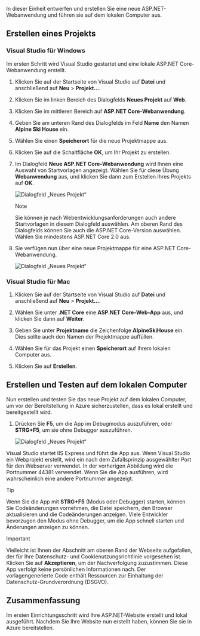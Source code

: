 In dieser Einheit entwerfen und erstellen Sie eine neue ASP.NET-Webanwendung und führen sie auf dem lokalen Computer aus.

## <a name="create-a-project"></a>Erstellen eines Projekts

### <a name="visual-studio-for-windows"></a>Visual Studio für Windows

Im ersten Schritt wird Visual Studio gestartet und eine lokale ASP.NET Core-Webanwendung erstellt.

1. Klicken Sie auf der Startseite von Visual Studio auf **Datei** und anschließend auf **Neu** > **Projekt...**.

1. Klicken Sie im linken Bereich des Dialogfelds **Neues Projekt** auf **Web**.

1. Klicken Sie im mittleren Bereich auf **ASP.NET Core-Webanwendung**.

1. Geben Sie am unteren Rand des Dialogfelds im Feld **Name** den Namen **Alpine Ski House** ein.

1. Wählen Sie einen **Speicherort** für die neue Projektmappe aus.

1. Klicken Sie auf die Schaltfläche **OK**, um Ihr Projekt zu erstellen.

1. Im Dialogfeld **Neue ASP.NET Core-Webanwendung** wird Ihnen eine Auswahl von Startvorlagen angezeigt. Wählen Sie für diese Übung **Webanwendung** aus, und klicken Sie dann zum Erstellen Ihres Projekts auf **OK**.

    ![Dialogfeld „Neues Projekt“](../media-draft/3-aspnet-templates.png)

    > [!NOTE]
    > Sie können je nach Webentwicklungsanforderungen auch andere Startvorlagen in diesem Dialogfeld auswählen. Am oberen Rand des Dialogfelds können Sie auch die ASP.NET Core-Version auswählen. Wählen Sie mindestens ASP.NET Core 2.0 aus.

1. Sie verfügen nun über eine neue Projektmappe für eine ASP.NET Core-Webanwendung.

    ![Dialogfeld „Neues Projekt“](../media-draft/3-new-solution.png)

### <a name="visual-studio-mac"></a>Visual Studio für Mac

1. Klicken Sie auf der Startseite von Visual Studio auf **Datei** und anschließend auf **Neu** > **Projekt...**.

1. Wählen Sie unter **.NET Core** eine **ASP.NET Core-Web-App** aus, und klicken Sie dann auf **Weiter**.

1. Geben Sie unter **Projektname** die Zeichenfolge **AlpineSkiHouse** ein. Dies sollte auch den Namen der Projektmappe auffüllen.

1. Wählen Sie für das Projekt einen **Speicherort** auf Ihrem lokalen Computer aus.

1. Klicken Sie auf **Erstellen**.

## <a name="build-and-test-on-your-local-machine"></a>Erstellen und Testen auf dem lokalen Computer

Nun erstellen und testen Sie das neue Projekt auf dem lokalen Computer, um vor der Bereitstellung in Azure sicherzustellen, dass es lokal erstellt und bereitgestellt wird.

1. Drücken Sie **F5**, um die App im Debugmodus auszuführen, oder **STRG+F5**, um sie ohne Debugger auszuführen.

    ![Dialogfeld „Neues Projekt“](../media-draft/3-webapp-launch.png)

Visual Studio startet IIS Express und führt die App aus. Wenn Visual Studio ein Webprojekt erstellt, wird ein nach dem Zufallsprinzip ausgewählter Port für den Webserver verwendet. In der vorherigen Abbildung wird die Portnummer 44381 verwendet. Wenn Sie die App ausführen, wird wahrscheinlich eine andere Portnummer angezeigt.

> [!TIP]
> Wenn Sie die App mit **STRG+F5** (Modus oder Debugger) starten, können Sie Codeänderungen vornehmen, die Datei speichern, den Browser aktualisieren und die Codeänderungen anzeigen. Viele Entwickler bevorzugen den Modus ohne Debugger, um die App schnell starten und Änderungen anzeigen zu können.

> [!IMPORTANT]
> Vielleicht ist Ihnen der Abschnitt am oberen Rand der Webseite aufgefallen, der für Ihre Datenschutz- und Cookienutzungsrichtlinie vorgesehen ist. Klicken Sie auf **Akzeptieren**, um der Nachverfolgung zuzustimmen. Diese App verfolgt keine persönlichen Informationen nach. Der vorlagengenerierte Code enthält Ressourcen zur Einhaltung der Datenschutz-Grundverordnung (DSGVO).

## <a name="summary"></a>Zusammenfassung

Im ersten Einrichtungsschritt wird Ihre ASP.NET-Website erstellt und lokal ausgeführt. Nachdem Sie Ihre Website nun erstellt haben, können Sie sie in Azure bereitstellen.
